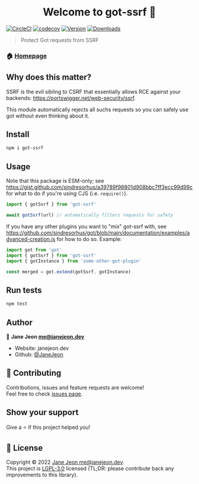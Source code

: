 <h1 align="center">Welcome to got-ssrf 👋</h1>

[![CircleCI](https://circleci.com/gh/JaneJeon/got-ssrf/tree/master.svg?style=shield)](https://circleci.com/gh/JaneJeon/got-ssrf/tree/master)
[![codecov](https://codecov.io/gh/JaneJeon/got-ssrf/branch/master/graph/badge.svg)](https://codecov.io/gh/JaneJeon/got-ssrf)
[![Version](https://img.shields.io/npm/v/got-ssrf)](https://www.npmjs.com/package/got-ssrf)
[![Downloads](https://img.shields.io/npm/dt/got-ssrf)](https://www.npmjs.com/package/got-ssrf)

> Protect Got requests from SSRF

### 🏠 [Homepage](https://github.com/JaneJeon/got-ssrf)

## Why does this matter?

SSRF is the evil sibling to CSRF that essentially allows RCE against your backends: https://portswigger.net/web-security/ssrf.

This module automatically rejects all suchs requests so you can safely use got without even thinking about it.

## Install

```sh
npm i got-ssrf
```

## Usage

Note that this package is ESM-only; see https://gist.github.com/sindresorhus/a39789f98801d908bbc7ff3ecc99d99c for what to do if you're using CJS (i.e. `require()`).

```js
import { gotSsrf } from 'got-ssrf'

await gotSsrf(url) // automatically filters requests for safety
```

If you have any other plugins you want to "mix" got-ssrf with, see https://github.com/sindresorhus/got/blob/main/documentation/examples/advanced-creation.js for how to do so. Example:

```js
import got from 'got'
import { gotSsrf } from 'got-ssrf'
import { gotInstance } from 'some-other-got-plugin'

const merged = got.extend(gotSsrf, gotInstance)
```

## Run tests

```sh
npm test
```

## Author

👤 **Jane Jeon <me@janejeon.dev>**

- Website: janejeon.dev
- Github: [@JaneJeon](https://github.com/JaneJeon)

## 🤝 Contributing

Contributions, issues and feature requests are welcome!<br />Feel free to check [issues page](https://github.com/JaneJeon/got-csrf/issues).

## Show your support

Give a ⭐️ if this project helped you!

## 📝 License

Copyright © 2022 [Jane Jeon <me@janejeon.dev>](https://github.com/JaneJeon).<br />
This project is [LGPL-3.0](https://github.com/JaneJeon/got-csrf/blob/master/LICENSE) licensed (TL;DR: please contribute back any improvements to this library).
